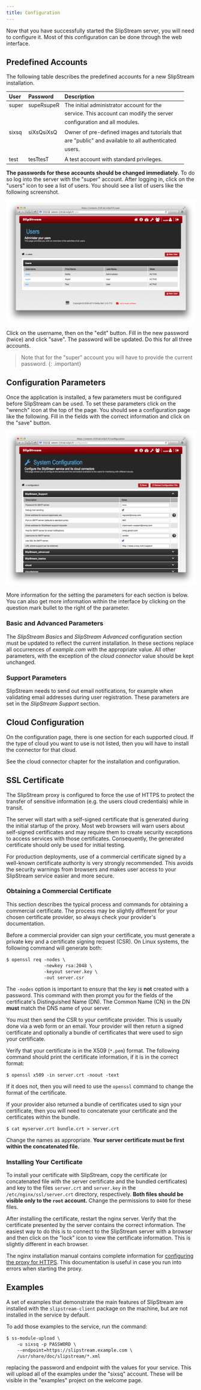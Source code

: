 ```yaml
---
title: Configuration
---
```


Now that you have successfully started the SlipStream server, you will
need to configure it.  Most of this configuration can be done through
the web interface.

## Predefined Accounts

The following table describes the predefined accounts for a new
SlipStream installation.

| User| Password   | Description                                      |
|:----|:-----------|:-------------------------------------------------|
|super| supeRsupeR |  The initial administrator account for the       |
|     |            |  service.  This account can modify the server    | 
|     |            |  configuration and all modules.                  |
|     |            |                                                  |
|sixsq| siXsQsiXsQ |  Owner of pre-defined images and tutorials that  |
|     |            |  are "public" and available to all authenticated |
|     |            |  users.                                          |
|     |            |                                                  |
|test | tesTtesT   |  A test account with standard privileges.        |

**The passwords for these accounts should be changed immediately.** To
do so log into the server with the "super" account.  After logging in,
click on the "users" icon to see a list of users.  You should see a
list of users like the following screenshot.

![SlipStream Users Page](images/screenshot-users.png)

Click on the username, then on the "edit" button.  Fill in the new
password (twice) and click "save".  The password will be updated.  Do
this for all three accounts.

> Note that for the "super" account you will have to provide the
> current password.
{: .important}

## Configuration Parameters

Once the application is installed, a few parameters must be configured
before SlipStream can be used.  To set these parameters click on the
"wrench" icon at the top of the page.  You should see a configuration
page like the following.  Fill in the fields with the correct
information and click on the "save" button.

![SlipStream Configuration Page](images/screenshot-cfg-support.png)

More information for the setting the parameters for each section is
below.  You can also get more information within the interface by
clicking on the question mark bullet to the right of the parameter.

### Basic and Advanced Parameters

The *SlipStream Basics* and *SlipStream Advanced* configuration section
must be updated to reflect the current installation.  In these sections
replace all occurrences of *example.com* with the appropriate value.
All other parameters, with the exception of the *cloud connector*
value should be kept unchanged.

### Support Parameters

SlipStream needs to send out email notifications, for example when
validating email addresses during user registration.  These parameters
are set in the *SlipStream Support* section.

## Cloud Configuration

On the configuration page, there is one section for each supported
cloud.  If the type of cloud you want to use is not listed, then you
will have to install the connector for that cloud.

See the cloud connector chapter for the installation and
configuration.

## SSL Certificate

The SlipStream proxy is configured to force the use of HTTPS to
protect the transfer of sensitive information (e.g. the users cloud
credentials) while in transit.

The server will start with a self-signed certificate that is generated
during the initial startup of the proxy.  Most web browsers will warn
users about self-signed certificates and may require them to create
security exceptions to access services with those certificates.
Consequently, the generated certificate should only be used for
initial testing.

For production deployments, use of a commercial certificate signed by
a well-known certificate authority is very strongly recommended.  This
avoids the security warnings from browsers and makes user access to
your SlipStream service easier and more secure.

### Obtaining a Commercial Certificate

This section describes the typical process and commands for obtaining
a commercial certificate.  The process may be slightly different for
your chosen certificate provider, so always check your provider's
documentation. 

Before a commercial provider can sign your certificate, you must
generate a private key and a certificate signing request (CSR).  On
Linux systems, the following command will generate both:

    $ openssl req -nodes \
                  -newkey rsa:2048 \
                  -keyout server.key \
                  -out server.csr

The `-nodes` option is important to ensure that the key is **not**
created with a password.  This command with then prompt you for the
fields of the certificate's Distinguished Name (DN).  The Common Name
(CN) in the DN **must** match the DNS name of your server.

You must then send the CSR to your certificate provider.  This is
usually done via a web form or an email.  Your provider will then
return a signed certificate and optionally a bundle of certificates
that were used to sign your certificate. 

Verify that your certificate is in the X509 (`*.pem`) format.  The
following command should print the certificate information, if it is
in the correct format:

    $ openssl x509 -in server.crt -noout -text

If it does not, then you will need to use the `openssl` command to
change the format of the certificate.  

If your provider also returned a bundle of certificates used to sign
your certificate, then you will need to concatenate your certificate
and the certificates within the bundle.

    $ cat myserver.crt bundle.crt > server.crt

Change the names as appropriate.  **Your server certificate must be
first within the concatenated file.**

### Installing Your Certificate

To install your certificate with SlipStream, copy the certificate (or
concatenated file with the server certificate and the bundled
certificates) and key to the files `server.crt` and `server.key` in
the `/etc/nginx/ssl/server.crt` directory, respectively. **Both files
should be visible only to the `root` account.** Change the permissions
to `0400` for these files.

After installing the certificate, restart the nginx server.  Verify
that the certificate presented by the server contains the correct
information.  The easiest way to do this is to connect to the
SlipStream server with a browser and then click on the "lock" icon to
view the certificate information.  This is slightly different in each
browser.

The nginx installation manual contains complete information for
[configuring the proxy for HTTPS][nginx-https].  This documentation is
useful in case you run into errors when starting the proxy.

## Examples

A set of examples that demonstrate the main features of SlipStream
are installed with the `slipstream-client` package on the machine, but
are not installed in the service by default. 

To add those examples to the service, run the command:

    $ ss-module-upload \
        -u sixsq -p PASSWORD \
        --endpoint=https://slipstream.example.com \
        /usr/share/doc/slipstream/*.xml

replacing the password and endpoint with the values for your service.
This will upload all of the examples under the "sixsq" account.  These
will be visible in the "examples" project on the welcome page.


[nginx-https]: http://nginx.org/en/docs/http/configuring_https_servers.html 
